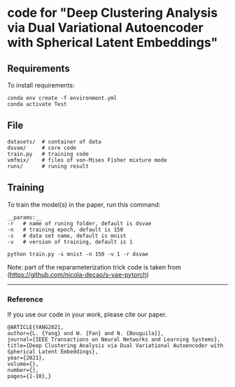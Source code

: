 # code for "Deep Clustering Analysis via Dual Variational Autoencoder with Spherical Latent Embeddings"

## Requirements

To install requirements:

```setup
conda env create -f environment.yml
conda activate Test
```

## File

    datasets/  # container of data  
    dsvae/     # core code  
    train.py   # training code  
    vmfmix/    # files of von-Mises Fisher mixture mode  
    runs/      # runing result  

## Training

To train the model(s) in the paper, run this command:  

    __params:__  
    -r   # name of runing folder, default is dsvae  
    -n   # training epoch, default is 150  
    -s   # data set name, default is mnist  
    -v   # version of training, default is 1  

```train
python train.py -s mnist -n 150 -v 1 -r dsvae
```

Note: part of the reparameterization trick code is taken from (https://github.com/nicola-decao/s-vae-pytorch)

---
### Reference
If you use our code in your work, please cite our paper. 

    @ARTICLE{YANG2021,
    author={L. {Yang} and W. {Fan} and N. {Bouguila}},
    journal={IEEE Transactions on Neural Networks and Learning Systems}, 
    title={Deep Clustering Analysis via Dual Variational Autoencoder with Spherical Latent Embeddings}, 
    year={2021},
    volume={},
    number={},
    pages={1-10},}
